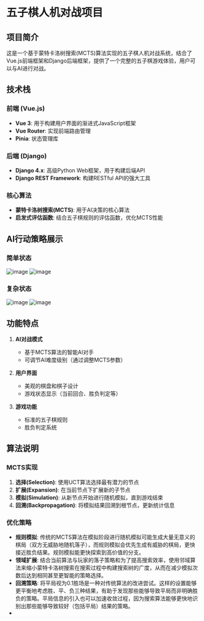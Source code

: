 # 五子棋人机对战项目

## 项目简介

这是一个基于蒙特卡洛树搜索(MCTS)算法实现的五子棋人机对战系统，结合了Vue.js前端框架和Django后端框架，提供了一个完整的五子棋游戏体验，用户可以与AI进行对战。

## 技术栈

### 前端 (Vue.js)
- **Vue 3**: 用于构建用户界面的渐进式JavaScript框架
- **Vue Router**: 实现前端路由管理
- **Pinia**: 状态管理库

### 后端 (Django)
- **Django 4.x**: 高级Python Web框架，用于构建后端API
- **Django REST Framework**: 构建RESTful API的强大工具

### 核心算法
- **蒙特卡洛树搜索(MCTS)**: 用于AI决策的核心算法
- **启发式评估函数**: 结合五子棋规则的评估函数，优化MCTS性能

## AI行动策略展示

### 简单状态
![image](https://github.com/user-attachments/assets/6abca761-85ac-47d7-8a12-11ad065e216b)
![image](https://github.com/user-attachments/assets/92be02cc-8eb0-4ecc-b2c7-b16fc9d40e04)

### 复杂状态
![image](https://github.com/user-attachments/assets/deaa7ebf-6cba-4faa-a059-acca1916ae97)
![image](https://github.com/user-attachments/assets/d4eaf36a-e8a4-4589-91bf-178f49f63908)


## 功能特点

1. **AI对战模式**
   - 基于MCTS算法的智能AI对手
   - 可调节AI难度级别（通过调整MCTS参数）

2. **用户界面**
   - 美观的棋盘和棋子设计
   - 游戏状态显示（当前回合、胜负判定等）

3. **游戏功能**
   - 标准的五子棋规则
   - 胜负判定系统

## 算法说明

### MCTS实现

1. **选择(Selection)**: 使用UCT算法选择最有潜力的节点
2. **扩展(Expansion)**: 在当前节点下扩展新的子节点
3. **模拟(Simulation)**: 从新节点开始进行随机模拟，直到游戏结束
4. **回溯(Backpropagation)**: 将模拟结果回溯到根节点，更新统计信息

### 优化策略

- **规则模拟**: 传统的MCTS算法在模拟阶段进行随机模拟可能生成大量无意义的棋局（双方无威胁地随机落子），而规则模拟会优先生成有威胁的棋局，更快接近胜负结果。规则模拟能更快探索到高价值的分支。
- **领域扩展**: 结合当前算法与玩家的落子策略和为了提高搜索效率，使用邻域算法来缩小蒙特卡洛树搜索在搜索过程中构建搜索树的广度，从而在减少模拟次数后达到相同甚至更智能的策略选择。
- **回溯策略**: 将平局视为0.1胜场是一种对传统算法的改进尝试。这样的设置能够更平衡地考虑胜、平、负三种结果，有助于发现那些能够导致平局而非明确胜负的策略。平局信息的引入也可以加速收敛过程，因为搜索算法能够更快地识别出那些能够导致较好（包括平局）结果的策略。
- 

